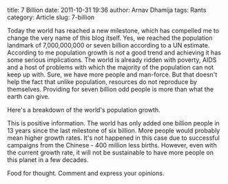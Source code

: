 title: 7 Billion
date: 2011-10-31 19:36
author: Arnav Dhamija
tags: Rants
category: Article
slug: 7-billion

Today the world has reached a new milestone, which has compelled me to change
the very name of this blog itself. Yes, we reached the population landmark of
7,000,000,000 or seven billion according to a UN estimate. According to me
population growth is _not_ a good trend and achieving it has some serious
implications. The world is already ridden with poverty, AIDS and a host of
problems with which the majority of the population can not keep up with. Sure,
we have more people and man-force. But that doesn't help the fact that unlike
population, resources do not reproduce by themselves. Providing for seven
billion odd people is more than what the earth can give.  

Here's a breakdown of the world's population growth.  



This is positive information. The world has only added one billion people in
13 years since the last milestone of six billion. More people would probably
mean higher growth rates. It's not happened in this case due to successful
campaigns from the Chinese - 400 million less births. However, even with the
current growth rate, it will not be sustainable to have more people on this
planet in a few decades.  

Food for thought. Comment and express your opinions.  
